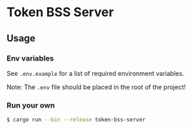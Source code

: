 # Token BSS Server

## Usage

### Env variables
See `.env.example` for a list of required environment variables.

Note: The `.env` file should be placed in the root of the project!


### Run your own
```bash
$ cargo run --bin --release token-bss-server
```
